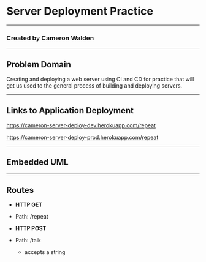 # Server Deployment Practice

***

### Created by Cameron Walden

***

## Problem Domain

Creating and deploying a web server using CI and CD for practice that will get us used to the general process of building and deploying servers.

***

## Links to Application Deployment

https://cameron-server-deploy-dev.herokuapp.com/repeat

https://cameron-server-deploy-prod.herokuapp.com/repeat


***

## Embedded UML

***

## Routes

 - **HTTP GET**
  - Path: /repeat
   

- **HTTP POST**
 - Path: /talk
   - accepts a string
